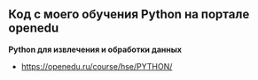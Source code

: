 ## Код с моего обучения Python на портале openedu ##

<p><b>Python для извлечения и обработки данных </b></p>

+ https://openedu.ru/course/hse/PYTHON/



